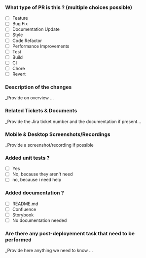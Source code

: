 ### What type of PR is this ? (multiple choices possible)

- [ ] Feature
- [ ] Bug Fix
- [ ] Documentation Update
- [ ] Style
- [ ] Code Refactor
- [ ] Performance Improvements
- [ ] Test
- [ ] Build
- [ ] CI
- [ ] Chore
- [ ] Revert

### Description of the changes

\_Provide on overview ...

### Related Tickets & Documents

\_Provide the Jira ticket number and the documentation if present...

### Mobile & Desktop Screenshots/Recordings

\_Provide a screenshot/recording if possible

### Added unit tests ?

- [ ] Yes
- [ ] No, because they aren't need
- [ ] no, because i need help

### Added documentation ?

- [ ] README.md
- [ ] Confluence
- [ ] Storybook
- [ ] No documentation needed

### Are there any post-deployement task that need to be performed

\_Provide here anything we need to know ...
